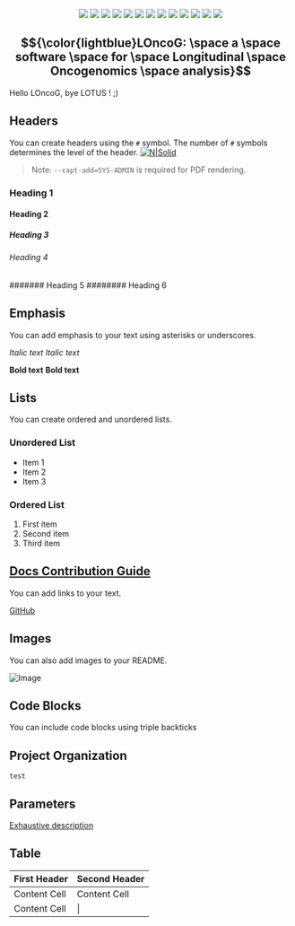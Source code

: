 
<p align="center">
    <a href="#contributors" alt="Contributors">
        <img src="https://img.shields.io/badge/contributors-3-lightblue" /></a>
    <a href="#backers" alt="Backers">
        <img src="https://img.shields.io/badge/backers-2-lightblue" /></a>
    <a href="#commits" alt="Commits">
        <img src="https://img.shields.io/badge/commits-87-lightblue" /></a>
    <a href="#coverage" alt="Coverage">
        <img src="https://img.shields.io/badge/coverage-85%25-lightgreen" /></a>
    <a href="#codacy" alt="Codacy">
        <img src="https://img.shields.io/badge/codacy-B-lightgreen" /></a>
    <a href="#languages" alt="Languages">
        <img src="https://img.shields.io/badge/language-Python 3-brightgreen" /></a>
    <a href="#version" alt="Version">
        <img src="https://img.shields.io/badge/version-2.5-brightgreen" /></a>
    <a href="#packages" alt="Packages">
        <img src="https://img.shields.io/badge/packages-conda, venv-brightgreen" /></a>
    <a href="#parameters" alt="Parameters">
        <img src="https://img.shields.io/badge/parameters-100-lightyellow" /></a>
    <a href="#example" alt="Example">
        <img src="https://img.shields.io/badge/test dataset-available-lightyellow" /></a>
    <a href="#validation" alt="Validation">
        <img src="https://img.shields.io/badge/validation-TNBC, glioblastoma-yellow" /></a>
    <a href="#institute" alt="Institute">
        <img src="https://img.shields.io/badge/institute-ICO%20(France)%20-orange" /></a>
    <a href="#country" alt="Country">
        <img src="https://img.shields.io/badge/made in-🇫🇷-white" /></a>
</p>

## $${\color{lightblue}LOncoG: \space a \space software \space for \space Longitudinal \space Oncogenomics \space analysis}$$

Hello LOncoG, bye LOTUS ! ;)

## Headers
You can create headers using the `#` symbol. The number of `#` symbols determines the level of the header.
[![N|Solid](https://cldup.com/dTxpPi9lDf.thumb.png)](https://nodesource.com/products/nsolid)
> Note: `--capt-add=SYS-ADMIN` is required for PDF rendering.

### Heading 1
#### Heading 2
##### Heading 3
###### Heading 4
####### Heading 5
######## Heading 6

## Emphasis

You can add emphasis to your text using asterisks or underscores.

*Italic text*
_Italic text_

**Bold text**
__Bold text__

## Lists

You can create ordered and unordered lists.

### Unordered List

- Item 1
- Item 2
- Item 3

### Ordered List

1. First item
2. Second item
3. Third item

## [Docs Contribution Guide](https://www.codecademy.com/pages/contribute-docs)

You can add links to your text.

[GitHub](https://github.com)

## Images

You can also add images to your README.

![Image](https://example.com/image.jpg)

## Code Blocks

You can include code blocks using triple backticks

## Project Organization
``` test ```

## Parameters
[Exhaustive description](tutorials/PARAMETERS.md)

## Table
First Header  | Second Header
------------- | -------------
Content Cell  | Content Cell
Content Cell  |  \| 
